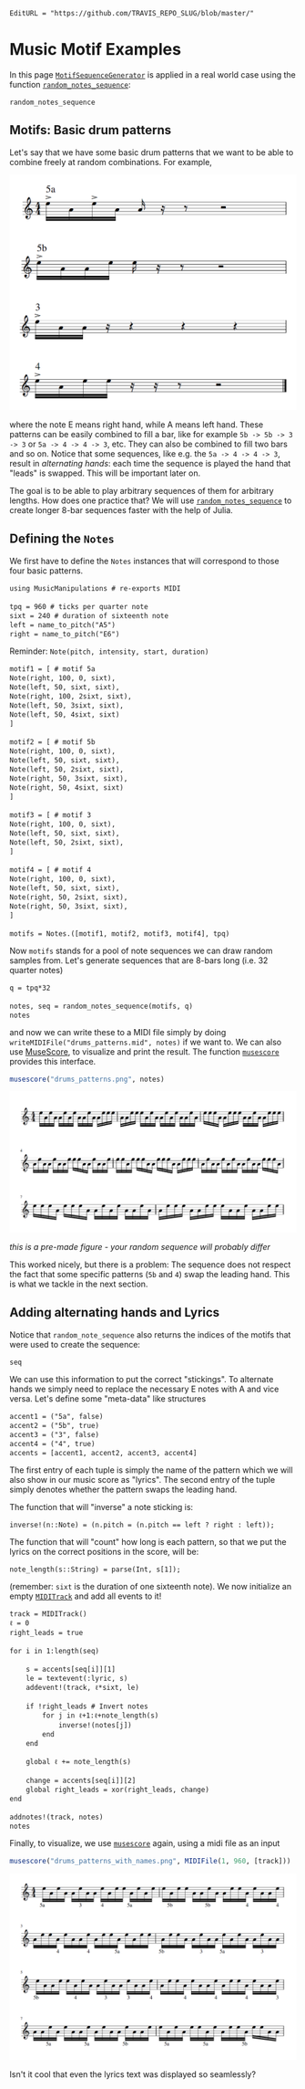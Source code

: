 ```@meta
EditURL = "https://github.com/TRAVIS_REPO_SLUG/blob/master/"
```

# Music Motif Examples
In this page [`MotifSequenceGenerator`](@ref) is applied in a real world
case using the function [`random_notes_sequence`](@ref):

```@docs
random_notes_sequence
```

## Motifs: Basic drum patterns
Let's say that we have some basic drum patterns that we want to be
able to combine freely at random combinations. For example,

![Basic drum patterns](basic_motifs.PNG)

where the note E means right hand, while A means left hand.
These patterns can be easily combined to fill a bar, like for
example `5b -> 5b -> 3 -> 3` or
`5a -> 4 -> 4 -> 3`, etc. They can also be combined to fill two bars and so on.
Notice that some sequences, like e.g. the `5a -> 4 -> 4 -> 3`, result in
*alternating hands*: each time the sequence is played the hand that "leads"
is swapped. This will be important later on.

The goal is to be able to play arbitrary sequences of them for arbitrary lengths.
How does one practice that? We will use [`random_notes_sequence`](@ref) to create
longer 8-bar sequences faster with the help of Julia.

## Defining the `Notes`
We first have to define the `Notes` instances that will correspond
to those four basic patterns.

```@example musicexample
using MusicManipulations # re-exports MIDI

tpq = 960 # ticks per quarter note
sixt = 240 # duration of sixteenth note
left = name_to_pitch("A5")
right = name_to_pitch("E6")
```

Reminder: `Note(pitch, intensity, start, duration)`

```@example musicexample
motif1 = [ # motif 5a
Note(right, 100, 0, sixt),
Note(left, 50, sixt, sixt),
Note(right, 100, 2sixt, sixt),
Note(left, 50, 3sixt, sixt),
Note(left, 50, 4sixt, sixt)
]

motif2 = [ # motif 5b
Note(right, 100, 0, sixt),
Note(left, 50, sixt, sixt),
Note(left, 50, 2sixt, sixt),
Note(right, 50, 3sixt, sixt),
Note(right, 50, 4sixt, sixt)
]

motif3 = [ # motif 3
Note(right, 100, 0, sixt),
Note(left, 50, sixt, sixt),
Note(left, 50, 2sixt, sixt),
]

motif4 = [ # motif 4
Note(right, 100, 0, sixt),
Note(left, 50, sixt, sixt),
Note(right, 50, 2sixt, sixt),
Note(right, 50, 3sixt, sixt),
]

motifs = Notes.([motif1, motif2, motif3, motif4], tpq)
```

Now `motifs` stands for a pool of note sequences we can draw random samples from.
Let's generate sequences that are 8-bars long (i.e. 32 quarter notes)

```@example musicexample
q = tpq*32

notes, seq = random_notes_sequence(motifs, q)
notes
```

and now we can write these to a MIDI file simply by doing
`writeMIDIFile("drums_patterns.mid", notes)` if we want to.
We can also use [MuseScore](https://musescore.org), to visualize and print
the result. The function [`musescore`](@ref) provides this interface.
```julia
musescore("drums_patterns.png", notes)
```

![32-bar pattern sequence](drums_patterns.png)

*this is a pre-made figure - your random sequence will probably differ*

This worked nicely, but there is a problem: The sequence does not respect
the fact that some specific patterns (`5b` and `4`) swap the leading hand.
This is what we tackle in the next section.

## Adding alternating hands and Lyrics
Notice that `random_note_sequence` also returns the indices of the motifs
that were used to create the sequence:

```@example musicexample
seq
```

We can use this information to put the correct "stickings".
To alternate hands we simply need to replace the necessary E notes with A and
vice versa. Let's define some "meta-data" like structures

```@example musicexample
accent1 = ("5a", false)
accent2 = ("5b", true)
accent3 = ("3", false)
accent4 = ("4", true)
accents = [accent1, accent2, accent3, accent4]
```

The first entry of each tuple is simply the name of the pattern which
we will also show in our music score as "lyrics". The second entry
of the tuple simply denotes whether the pattern swaps the leading hand.

The function that will "inverse" a note sticking is:

```@example musicexample
inverse!(n::Note) = (n.pitch = (n.pitch == left ? right : left));
```

The function that will "count" how long is each pattern, so that we
put the lyrics on the correct positions in the score, will be:

```@example musicexample
note_length(s::String) = parse(Int, s[1]);
```

(remember: `sixt` is the duration of one sixteenth note).
We now initialize an empty [`MIDITrack`](@ref) and add all events to it!

```@example musicexample
track = MIDITrack()
ℓ = 0
right_leads = true

for i in 1:length(seq)

    s = accents[seq[i]][1]
    le = textevent(:lyric, s)
    addevent!(track, ℓ*sixt, le)

    if !right_leads # Invert notes
        for j in ℓ+1:ℓ+note_length(s)
            inverse!(notes[j])
        end
    end

    global ℓ += note_length(s)

    change = accents[seq[i]][2]
    global right_leads = xor(right_leads, change)
end

addnotes!(track, notes)
notes
```

Finally, to visualize, we use [`musescore`](@ref) again, using a midi file as an
input
```julia
musescore("drums_patterns_with_names.png", MIDIFile(1, 960, [track]))
```

![Correct 32-bar pattern sequence](drums_patterns_with_names.png)

Isn't it cool that even the lyrics text was displayed so seamlessly?

